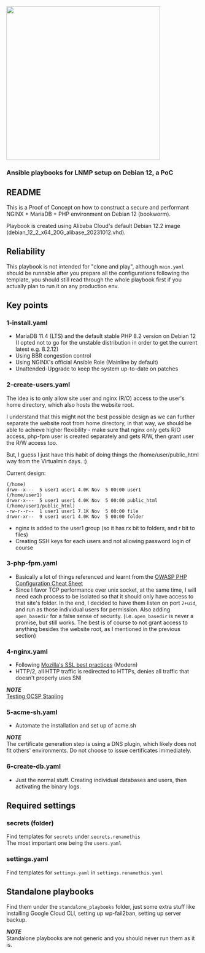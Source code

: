 <img src="https://preview.redd.it/another-red-hat-bad-meme-v0-jpx322var48b1.jpg?width=640&crop=smart&auto=webp&s=3137295b740098915a494c15e214e9f6b6ffc680" width="400">

### Ansible playbooks for LNMP setup on Debian 12, a PoC

## README

This is a Proof of Concept on how to construct a secure and performant NGINX + MariaDB + PHP environment on Debian 12 (bookworm).

Playbook is created using Alibaba Cloud's default Debian 12.2 image (debian_12_2_x64_20G_alibase_20231012.vhd).

## Reliability

This playbook is not intended for "clone and play", although `main.yaml` should be runnable after you prepare all the configurations following the template, you should still read through the whole playbook first if you actually plan to run it on any production env.

## Key points

### 1-install.yaml

- MariaDB 11.4 (LTS) and the default stable PHP 8.2 version on Debian 12 (I opted not to go for the unstable distribution in order to get the current latest e.g. 8.2.12)
- Using BBR congestion control
- Using NGINX's official Ansible Role (Mainline by default)
- Unattended-Upgrade to keep the system up-to-date on patches

### 2-create-users.yaml

The idea is to only allow site user and nginx (R/O) access to the user's home directory, which also hosts the website root.

I understand that this might not the best possible design as we can further separate the website root from home directory, in that way, we should be able to achieve higher flexibility - make sure that nginx only gets R/O access, php-fpm user is created separately and gets R/W, then grant user the R/W access too.

But, I guess I just have this habit of doing things the /home/user/public_html way from the Virtualmin days. :)

Current design:

```
(/home)
drwx--x---  5 user1 user1 4.0K Nov  5 00:00 user1
(/home/user1)
drwxr-x---  5 user1 user1 4.0K Nov  5 00:00 public_html
(/home/user1/public_html)
-rw-r--r--  1 user1 user1 7.1K Nov  5 00:00 file
drwxr-xr--  9 user1 user1 4.0K Nov  5 00:00 folder
```

- nginx is added to the user1 group (so it has rx bit to folders, and r bit to files)
- Creating SSH keys for each users and not allowing password login of course

### 3-php-fpm.yaml

- Basically a lot of things referenced and learnt from the [OWASP PHP Configuration Cheat Sheet](https://cheatsheetseries.owasp.org/cheatsheets/PHP_Configuration_Cheat_Sheet.html)
- Since I favor TCP performance over unix socket, at the same time, I will need each process to be isolated so that it should only have access to that site's folder. In the end, I decided to have them listen on port `2+uid`, and run as those individual users for permission. Also adding `open_basedir` for a false sense of security. (i.e. `open_basedir` is never a promise, but still works. The best is of course to not grant access to anything besides the website root, as I mentioned in the previous section)

### 4-nginx.yaml

- Following [Mozilla's SSL best practices](https://ssl-config.mozilla.org/) (Modern)
- HTTP/2, all HTTP traffic is redirected to HTTPs, denies all traffic that doesn't properly uses SNI

***NOTE***  
[Testing OCSP Stapling](https://www.feistyduck.com/library/openssl-cookbook/online/testing-with-openssl/testing-ocsp-stapling.html)  

### 5-acme-sh.yaml

- Automate the installation and set up of acme.sh

***NOTE***  
The certificate generation step is using a DNS plugin, which likely does not fit others' environments. Do not choose to issue certificates immediately.

### 6-create-db.yaml

- Just the normal stuff. Creating individual databases and users, then activating the binary logs.

## Required settings

### secrets (folder)

Find templates for `secrets` under `secrets.renamethis`  
The most important one being the `users.yaml`

### settings.yaml

Find templates for `settings.yaml` in `settings.renamethis.yaml`

## Standalone playbooks

Find them under the `standalone_playbooks` folder, just some extra stuff like installing Google Cloud CLI, setting up wp-fail2ban, setting up server backup.

***NOTE***  
Standalone playbooks are not generic and you should never run them as it is.